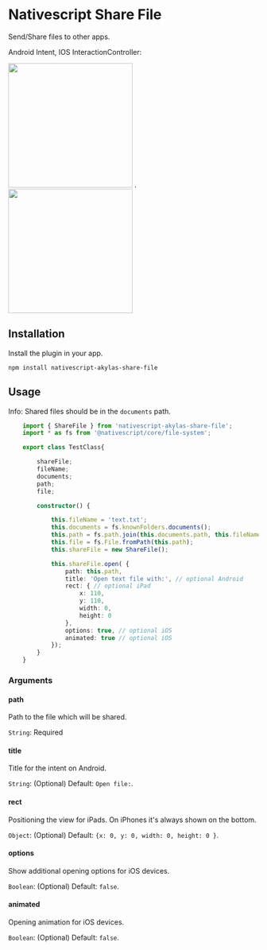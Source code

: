 # Nativescript Share File

Send/Share files to other apps.

Android Intent, IOS InteractionController:

<img src="https://github.com/farfromrefug/nativescript-share-file/blob/master/preview/preview-android.png?raw=true" width="250"> .   <img src="https://github.com/farfromrefug/nativescript-share-file/blob/master/preview/preview-ios.png?raw=true" width="250">



## Installation

Install the plugin in your app.

~~~
npm install nativescript-akylas-share-file
~~~

## Usage 

Info: Shared files should be in the `documents` path.
	
```TypeScript
    import { ShareFile } from 'nativescript-akylas-share-file';
    import * as fs from '@nativescript/core/file-system';

    export class TestClass{

        shareFile;
        fileName;
        documents;
        path;
        file;

        constructor() {

            this.fileName = 'text.txt';
            this.documents = fs.knownFolders.documents();
            this.path = fs.path.join(this.documents.path, this.fileName);
            this.file = fs.File.fromPath(this.path);
            this.shareFile = new ShareFile();

            this.shareFile.open( { 
                path: this.path, 
                title: 'Open text file with:', // optional Android
                rect: { // optional iPad
                    x: 110,
                    y: 110,
                    width: 0,
                    height: 0
                },
                options: true, // optional iOS
                animated: true // optional iOS
            });
        }
    }

```

### Arguments

#### path
Path to the file which will be shared.


`String`: Required


#### title
Title for the intent on Android. 

`String`: (Optional) 
Default: `Open file:`.


#### rect
Positioning the view for iPads. On iPhones it's always shown on the bottom. 

`Object`: (Optional) 
Default: `{x: 0, y: 0, width: 0, height: 0 }`.

#### options
Show additional opening options for iOS devices. 

`Boolean`: (Optional)
Default: `false`.

#### animated
Opening animation for iOS devices. 

`Boolean`: (Optional) 
Default: `false`.
